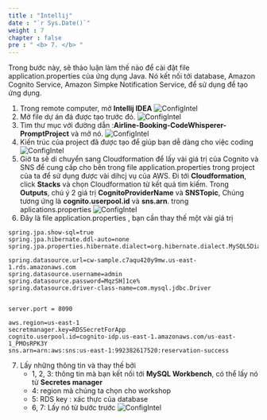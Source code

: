 ```yaml
---
title : "Intellij"
date : "`r Sys.Date()`"
weight : 7
chapter : false
pre : " <b> 7. </b> "
---
```


Trong bước này, sẽ thảo luận làm thế nào để cài đặt file application.properties của ứng dụng Java. Nó kết nối tới database, Amazon Cognito Service, Amazon Simpke Notification Service, để sử dụng để tạo ứng dụng.

1. Trong remote computer, mở **Intellij IDEA** 
![ConfigIntel](/images/6ConfigIntel/6.png)
2. Mở file dự án đá được tạo trước đó. 
![ConfigIntel](/images/6ConfigIntel/2.png)
3. Tìm thư mục với đường dẫn :**Airline-Booking-CodeWhisperer-PromptProject** và mở nó.
![ConfigIntel](/images/6ConfigIntel/3.png)
4. Kiến trúc của project đã được tạo để giúp bạn dễ dàng cho việc coding
![ConfigIntel](/images/6ConfigIntel/4.png)
5. Giờ ta sẽ di chuyển sang Cloudformation để lấy vài giá trị của Cognito và SNS để cung cấp cho bên trong file application.properties trong project của ta để sử dụng được vài dihcj vụ của AWS. Đi tới **Cloudformation**, click **Stacks** và chọn Cloudformation từ kết quả tìm kiếm. Trong **Outputs**, chú ý 2 giá trị **CognitoProviderName** và **SNSTopic**, Chúng tương ứng là **cognito.userpool.id** và **sns.arn**. trong aplications.properties
![ConfigIntel](/images/6ConfigIntel/5.png)
6. Đây là file application.properties , bạn cần thay thế một vài giá trị
 ```
spring.jpa.show-sql=true
spring.jpa.hibernate.ddl-auto=none
spring.jpa.properties.hibernate.dialect=org.hibernate.dialect.MySQL5Dialect

spring.datasource.url=cw-sample.c7aqu420y9mw.us-east-1.rds.amazonaws.com
spring.datasource.username=admin
spring.datasource.password=MqzSH]1ce%
spring.datasource.driver-class-name=com.mysql.jdbc.Driver


server.port = 8090

aws.region=us-east-1
secretmanager.key=RDSSecretForApp
cognito.userpool.id=cognito-idp.us-east-1.amazonaws.com/us-east-1_PMOsRPK3Y
sns.arn=arn:aws:sns:us-east-1:992382617520:reservation-success
 ```
7. Lấy những thông tin và thay thế bởi
   - 1, 2, 3: thông tin mà bạn kết nối tới **MySQL Workbench**, có thể lấy nó từ **Secretes manager**
   - 4: region mà chúng ta chọn cho workshop
   - 5: RDS key : xác thực của database
   - 6, 7: Lấy nó từ bước trước
![ConfigIntel](/images/6ConfigIntel/7.png)

